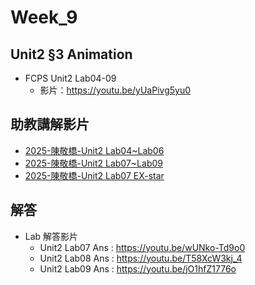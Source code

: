 # Week_9

## Unit2 §3 Animation
   * FCPS Unit2 Lab04-09
      * 影片：https://youtu.be/yUaPivg5yu0

## 助教講解影片
* [2025-陳敬橋-Unit2 Lab04~Lab06](https://youtu.be/mHvwm5-Flfk)
* [2025-陳敬橋-Unit2 Lab07~Lab09](https://youtu.be/b4Ww2Efwbrc)
* [2025-陳敬橋-Unit2 Lab07 EX-star](https://youtu.be/HYE_q895wP4)
## 解答
  * Lab 解答影片
      * Unit2 Lab07 Ans : https://youtu.be/wUNko-Td9o0
      * Unit2 Lab08 Ans : https://youtu.be/T58XcW3kj_4
      * Unit2 Lab09 Ans : https://youtu.be/jO1hfZ1776o
